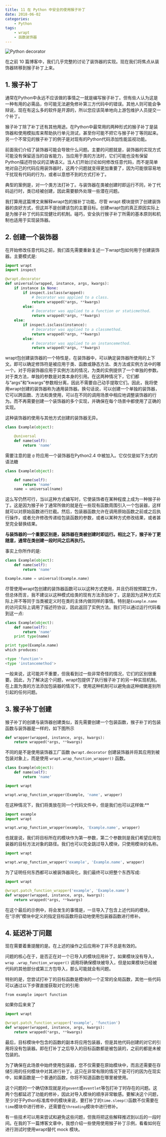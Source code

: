 ```yaml
---
title: 11 在 Python 中安全的使用猴子补丁
date: 2018-06-02
categories:
    - Python
tags:
    - wrapt
    - 函数装饰器
---
```

![Python decorator](/images/python/decorator.jpg)

在之前 10 篇博客中，我们几乎完整的讨论了装饰器的实现。现在我们将焦点从装饰器转移到猴子补丁上来。
<!-- more -->

## 1. 猴子补丁
通常在Python中永远不应该做的事情之一就是编写猴子补丁。但有些人认为这是一种有用的必需品，你可能无法避免修补第三方代码中的错误。其他人则可能会争辩说，现在有这么多的软件是开源的，所以您应该简单地向上游包维护人员提交一个补丁。

猴子补丁除了补丁还有其他用途。在Python中最常用的两种形式的猴子补丁是装饰器和使用模拟库来帮助执行单元测试，甚至你可能不把它与猴子补丁等同起来。另一个不常见的猴子补丁的例子是对现有的Python代码添加性能监视功能。

前面我们介绍了装饰器可能会导致什么问题。主要的问题就是，装饰器的实现方式可能没有保留适当的自省能力，当应用于类的方法时，它们可能也没有保留Python描述符协议的正确语义。当人们开始讨论如何修改任意代码，而不是简单地对自己的代码应用装饰器时，这两个问题就变得更加重要了，因为可能很容易地干扰现有代码的行为，或者以意想不到的方式打补丁。

典型的案例是，对一个类方法打补丁。与装饰器在类被创建时即运行不同，补丁代码运行时，类已经被创建，因此需要额外处理一些潜在问题。

我打算用这篇博文来解释wrapt包的猴补丁功能。尽管 wrapt 模块提供了创建装饰器的良好方式，但这并不是创建该包的主要目标。创建wrapt包的真正原因实际上是为猴子补丁代码实现健壮的机制。碰巧，安全执行猴子补丁所需的基本原则和机制也适用于实现装饰器。

## 2. 创建一个装饰器
在开始修改任意代码之前，我们首先需要重新复述一下wrapt包如何用于创建装饰器。主要模式是:

```python
import wrapt
import inspect

@wrapt.decorator
def universal(wrapped, instance, args, kwargs):
    if instance is None:
        if inspect.isclass(wrapped):
            # Decorator was applied to a class.
            return wrapped(*args, **kwargs)
        else:
            # Decorator was applied to a function or staticmethod.
            return wrapped(*args, **kwargs)
    else:
        if inspect.isclass(instance):
            # Decorator was applied to a classmethod.
            return wrapped(*args, **kwargs)
        else:
            # Decorator was applied to an instancemethod.
            return wrapped(*args, **kwargs)
```

wrapt包创建装饰器的一个特性是，在装饰器中，可以确定装饰器所使用的上下文。即可以确定修饰符是被应用于类、函数或静态方法、类方法或实例方法中的哪一个。对于将装饰器应用于实例方法的情况，为类的实例提供了一个单独的参数。对于类方法，单独的参数是对类本身的引用。在这两种情况下，它们都与“args”和“kwargs”参数相分离，因此不需要自己动手提取它们。因此，我将使用wrapt创建的装饰器称为通用装饰器。换句话说，可以创建一个单独的装饰器，它可以跨函数、方法和类使用，可以在不同的调用场景中相应地调整装饰器的行为。而不再需要创建一个装饰器的多个实现，并确保在每个场景中都使用了正确的实现。

这种装饰器的使用与其他方式创建的装饰器无异。

```python
class Example(object):

    @universal
    def name(self):
        return 'name'
```

需要注意的是 `@` 符应用一个装饰器在Python2.4 中被加入。它仅仅是如下方式的语法糖

```python
class Example(object):

    def name(self):
        return 'name'
    name = universal(name)
```

这么写仍然可行，当以这种方式编写时，它使装饰者在某种程度上成为一种猴子补丁。这是因为猴子补丁通常所做的就是在一些现有函数周围引入一个包装器，这样就可以对原始函数进行拦截。然后，包装器函数允许在调用原始函数之前或之后执行操作，或者允许修改传递给包装函数的参数，或者以某种方式修改结果，或者甚至完全替换结果。

**与装饰器的一个重要区别是，装饰器在类被创建时即运行。相比之下，猴子补丁更随意，通常在类创建一段时间之后再执行。**

事实上你所作的是:

```python
class Example(object):
    def name(self):
        return 'name'

Example.name = universal(Example.name)
```

尽管使用wrapt包创建的装饰器函数可以以这种方式使用，并且仍将按预期工作，但总体而言，我不建议以这种模式给类的现有方法添加补丁。这是因为这种方式实际上并不等同于当类被定义时在类的主体内做同样的事情。特别是`Example.name`的访问实际上调用了描述符协议，因此返回了实例方法。我们可以通过运行代码看到这一点:

```python
class Example(object):
    def name(self):
        return 'name'
    print type(name)

print type(Example.name)
which produces:

<type 'function'>
<type 'instancemethod'>
```

一般来说，这可能并不重要，但我看到过一些非常奇怪的情况，它们的区别很重要。因此，为了解决这个问题，wrapt包提供了执行猴子补丁的另一种实现机制。在上面为类的方法添加包装器的情况下，使用这种机制可以避免由这种细微差别所引起的任何问题。

## 3. 猴子补丁创建
猴子补丁的创建与装饰器创建类似，首先需要创建一个包装函数，猴子补丁的包装函数与装饰器是一样的，如下图所示

```python
def wrapper(wrapped, instance, args, kwargs):
    return wrapped(*args, **kwargs)
```

不同的是不是使用装饰器工厂函数 `@wrapt.decorator` 创建装饰器并将其应用到被包装对象上，而是使用 `wrapt.wrap_function_wrapper()` 函数。

```python
class Example(object):
    def name(self):
        return 'name'

import wrapt

wrapt.wrap_function_wrapper(Example, 'name', wrapper)
```

在这种情况下，我们将类放在同一个代码文件中，但是我们也可以这样做:**

```python
import example
import wrapt

wrapt.wrap_function_wrapper(example, 'Example.name', wrapper)
```
也就是说，我们将目标所在的模块作为第一参数，第二个参数则是我们希望应用包装器的目标方法对象的路径。我们也可以完全跳过导入模块，只使用模块的名称。

```python
import wrapt

wrapt.wrap_function_wrapper('example', 'Example.name', wrapper)
```

为了证明任何东西都可以被装饰器简化，我们最终可以把整个东西写成:

```python
import wrapt

@wrapt.patch_function_wrapper('example', 'Example.name')
def wrapper(wrapped, instance, args, kwargs):
    return wrapped(*args, **kwargs)
```

在这个最后的示例中，将会发生的事情是，一旦导入了包含上述代码的模块，在“示例”模块中定义的指定目标函数将自动地使用包装器函数进行修补。

## 4. 延迟补丁问题
现在需要着重提醒的是。在上述的操作之后应用补丁并不总是有效的。

问题的核心在于，是否正在对一个已导入的模块应用补丁。如果模块没有导入，`wrap .wrap_function_wrapper()` 调用将确保模块被导入，但是如果模块已经被代码的其他部分或第三方包导入，那么可能就会有问题。

特别的是，您尝试打补丁的目标函数是模块的一个正常的全局函数，其他一些代码可以通过以下步骤直接获取对它的引用:

`from example import function`

如果你后来来了

```python
import wrapt

@wrapt.patch_function_wrapper('example', 'function')
def wrapper(wrapped, instance, args, kwargs):
    return wrapped(*args, **kwargs)
```

最后，目标模块中包含的函数的副本将应用包装器，但是其他代码创建的对它的引用将没有包装器。即在打补丁之后导入的目标函数都是被包装的，之前的都是未被包装的。

为了确保在此场景中始终使用包装器，您不仅需要在原始模块中，而且还需要在存储引用的任何模块中对其进行补丁。这只在非常有限的情况下是可行的因为在现实中，如果函数是一个普通的函数，你将不知道函数在哪里被使用。

这个问题的一个确切体现就是对`gevent`或`eventlet`等包打补丁时存在的问题。这两个包都延迟了功能的修补，因此对导入模块的顺序非常敏感。要解决这个问题，至少对于Python标准库中的模块来说，要打补丁的`time.sleep()`函数不仅需要在`time`模块中进行修补，还需要在`threading`模块中进行修补。

有一些技术可以用来尝试和避免这些问题，但我将把这些解释推迟到以后的一段时间。在我的下一篇博客文章中，我想介绍一些使用使用猴子补丁示例，看看如何在进行测试时使用wrapt替代 mock 模块。
